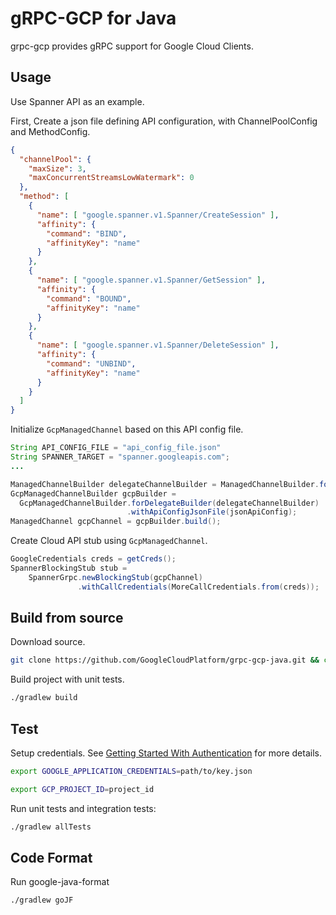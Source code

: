 # gRPC-GCP for Java

grpc-gcp provides gRPC support for Google Cloud Clients.

## Usage

Use Spanner API as an example.

First, Create a json file defining API configuration, with ChannelPoolConfig and MethodConfig.

```json
{
  "channelPool": {
    "maxSize": 3,
    "maxConcurrentStreamsLowWatermark": 0
  },
  "method": [
    {
      "name": [ "google.spanner.v1.Spanner/CreateSession" ],
      "affinity": {
        "command": "BIND",
        "affinityKey": "name"
      }
    },
    {
      "name": [ "google.spanner.v1.Spanner/GetSession" ],
      "affinity": {
        "command": "BOUND",
        "affinityKey": "name"
      }
    },
    {
      "name": [ "google.spanner.v1.Spanner/DeleteSession" ],
      "affinity": {
        "command": "UNBIND",
        "affinityKey": "name"
      }
    }
  ]
}
```

Initialize `GcpManagedChannel` based on this API config file.

```java
String API_CONFIG_FILE = "api_config_file.json"
String SPANNER_TARGET = "spanner.googleapis.com";
...

ManagedChannelBuilder delegateChannelBuilder = ManagedChannelBuilder.forAddress(SPANNER_TARGET, 443);
GcpManagedChannelBuilder gcpBuilder = 
  GcpManagedChannelBuilder.forDelegateBuilder(delegateChannelBuilder)
                          .withApiConfigJsonFile(jsonApiConfig);
ManagedChannel gcpChannel = gcpBuilder.build();
```

Create Cloud API stub using `GcpManagedChannel`.

```java
GoogleCredentials creds = getCreds();
SpannerBlockingStub stub =
    SpannerGrpc.newBlockingStub(gcpChannel)
               .withCallCredentials(MoreCallCredentials.from(creds));
```

## Build from source

Download source.

```sh
git clone https://github.com/GoogleCloudPlatform/grpc-gcp-java.git && cd grpc-gcp-java/grpc-gcp
```

Build project with unit tests.

```sh
./gradlew build
```

## Test

Setup credentials. See [Getting Started With Authentication](https://cloud.google.com/docs/authentication/getting-started) for more details.

```sh
export GOOGLE_APPLICATION_CREDENTIALS=path/to/key.json
```

```sh
export GCP_PROJECT_ID=project_id
```

Run unit tests and integration tests:

```sh
./gradlew allTests
```

## Code Format

Run google-java-format

```sh
./gradlew goJF
```
